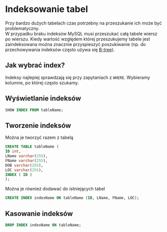 # Indeksowanie tabel
Przy bardzo dużych tabelach czas potrzebny na przeszukanie ich może być problematyczny.<br>
W przypadku braku indeksów MySQL musi przeszukać całą tabele wiersz po wierszu. Kiedy wartość względem której przeszukujemy tabele jest zaindeksowana można znacznie przyspieszyć poszukiwanie (np. do przechowywania indeksów często używa się [B-tree](https://dev.mysql.com/doc/refman/8.0/en/glossary.html#glos_b_tree)).
## Jak wybrać index?
Indeksy najlepiej sprawdzają się przy zapytaniach z ```WHERE```. Wybieramy kolumne, po której często szukamy.
## Wyświetlanie indeksów
```sql
SHOW INDEX FROM tableName;
```
## Tworzenie indeksów
Można je tworzyć razem z tabelą
```sql
CREATE TABLE tableName (
ID int,
LName varchar(255),
FName varchar(255),
DOB varchar(255),
LOC varchar(255),
INDEX ( ID )
);
```
Można je również dodawać do istniejących tabel
```sql
CREATE INDEX indexName ON tableName (ID, LName, FName, LOC);
```
## Kasowanie indeksów
```sql
DROP INDEX indexName ON tableName;
```
